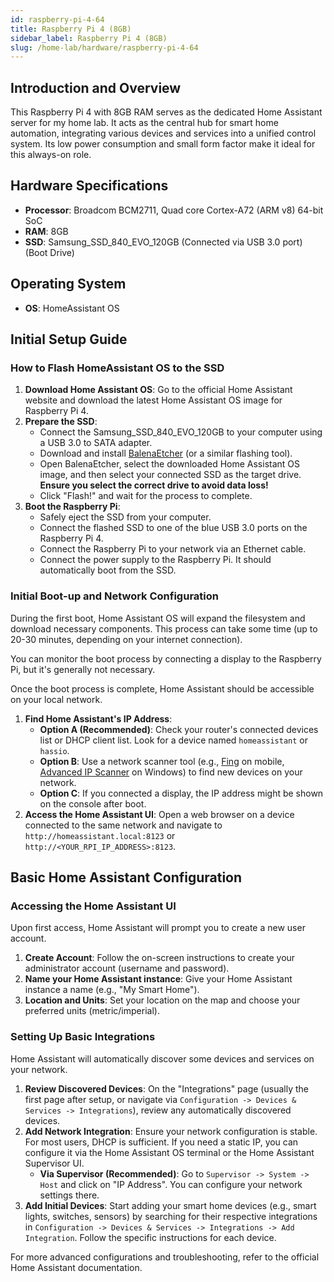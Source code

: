 ```yaml
---
id: raspberry-pi-4-64
title: Raspberry Pi 4 (8GB)
sidebar_label: Raspberry Pi 4 (8GB)
slug: /home-lab/hardware/raspberry-pi-4-64
---
```


## Introduction and Overview
This Raspberry Pi 4 with 8GB RAM serves as the dedicated Home Assistant server for my home lab. It acts as the central hub for smart home automation, integrating various devices and services into a unified control system. Its low power consumption and small form factor make it ideal for this always-on role.

## Hardware Specifications
* **Processor**: Broadcom BCM2711, Quad core Cortex-A72 (ARM v8) 64-bit SoC
* **RAM**: 8GB
* **SSD**: Samsung_SSD_840_EVO_120GB (Connected via USB 3.0 port) (Boot Drive)

## Operating System
* **OS**: HomeAssistant OS

## Initial Setup Guide

### How to Flash HomeAssistant OS to the SSD
1.  **Download Home Assistant OS**: Go to the official Home Assistant website and download the latest Home Assistant OS image for Raspberry Pi 4.
2.  **Prepare the SSD**:
    * Connect the Samsung_SSD_840_EVO_120GB to your computer using a USB 3.0 to SATA adapter.
    * Download and install [BalenaEtcher](https://www.balena.io/etcher/) (or a similar flashing tool).
    * Open BalenaEtcher, select the downloaded Home Assistant OS image, and then select your connected SSD as the target drive. **Ensure you select the correct drive to avoid data loss!**
    * Click "Flash!" and wait for the process to complete.
3.  **Boot the Raspberry Pi**:
    * Safely eject the SSD from your computer.
    * Connect the flashed SSD to one of the blue USB 3.0 ports on the Raspberry Pi 4.
    * Connect the Raspberry Pi to your network via an Ethernet cable.
    * Connect the power supply to the Raspberry Pi. It should automatically boot from the SSD.

### Initial Boot-up and Network Configuration
During the first boot, Home Assistant OS will expand the filesystem and download necessary components. This process can take some time (up to 20-30 minutes, depending on your internet connection).

You can monitor the boot process by connecting a display to the Raspberry Pi, but it's generally not necessary.

Once the boot process is complete, Home Assistant should be accessible on your local network.

1.  **Find Home Assistant's IP Address**:
    * **Option A (Recommended)**: Check your router's connected devices list or DHCP client list. Look for a device named `homeassistant` or `hassio`.
    * **Option B**: Use a network scanner tool (e.g., [Fing](https://www.fing.com/products/fing-app) on mobile, [Advanced IP Scanner](https://www.advanced-ip-scanner.com/) on Windows) to find new devices on your network.
    * **Option C**: If you connected a display, the IP address might be shown on the console after boot.
2.  **Access the Home Assistant UI**: Open a web browser on a device connected to the same network and navigate to `http://homeassistant.local:8123` or `http://<YOUR_RPI_IP_ADDRESS>:8123`.

## Basic Home Assistant Configuration

### Accessing the Home Assistant UI
Upon first access, Home Assistant will prompt you to create a new user account.
1.  **Create Account**: Follow the on-screen instructions to create your administrator account (username and password).
2.  **Name your Home Assistant instance**: Give your Home Assistant instance a name (e.g., "My Smart Home").
3.  **Location and Units**: Set your location on the map and choose your preferred units (metric/imperial).

### Setting Up Basic Integrations
Home Assistant will automatically discover some devices and services on your network.
1.  **Review Discovered Devices**: On the "Integrations" page (usually the first page after setup, or navigate via `Configuration -> Devices & Services -> Integrations`), review any automatically discovered devices.
2.  **Add Network Integration**: Ensure your network configuration is stable. For most users, DHCP is sufficient. If you need a static IP, you can configure it via the Home Assistant OS terminal or the Home Assistant Supervisor UI.
    * **Via Supervisor (Recommended)**: Go to `Supervisor -> System -> Host` and click on "IP Address". You can configure your network settings there.
3.  **Add Initial Devices**: Start adding your smart home devices (e.g., smart lights, switches, sensors) by searching for their respective integrations in `Configuration -> Devices & Services -> Integrations -> Add Integration`. Follow the specific instructions for each device.

For more advanced configurations and troubleshooting, refer to the official Home Assistant documentation.